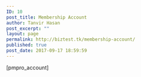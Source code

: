 ```yaml
---
ID: 10
post_title: Membership Account
author: Tanvir Hasan
post_excerpt: ""
layout: page
permalink: http://biztest.tk/membership-account/
published: true
post_date: 2017-09-17 18:59:59
---
```

[pmpro_account]